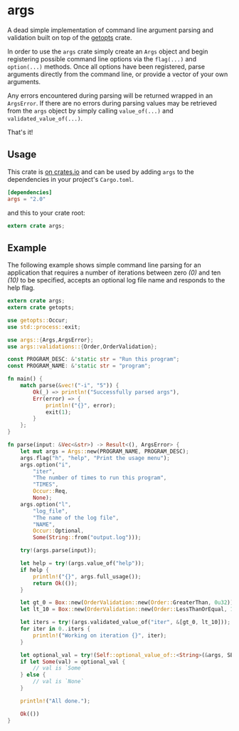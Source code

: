 # args

A dead simple implementation of command line argument parsing and validation
built on top of the [getopts](https://crates.io/crates/getopts) crate.

In order to use the `args` crate simply create an `Args` object and begin
registering possible command line options via the `flag(...)` and `option(...)`
methods. Once all options have been registered, parse arguments directly from the
command line, or provide a vector of your own arguments.

Any errors encountered during parsing will be returned wrapped in an `ArgsError`.
If there are no errors during parsing values may be retrieved from the `args`
object by simply calling `value_of(...)` and `validated_value_of(...)`.

That's it!

## Usage

This crate is [on crates.io](https://crates.io/crates/args) and can be
used by adding `args` to the dependencies in your project's `Cargo.toml`.

```toml
[dependencies]
args = "2.0"
```

and this to your crate root:

```rust
extern crate args;
```

## Example

The following example shows simple command line parsing for an application that
requires a number of iterations between zero *(0)* and ten *(10)* to be specified,
accepts an optional log file name and responds to the help flag.

```rust
extern crate args;
extern crate getopts;

use getopts::Occur;
use std::process::exit;

use args::{Args,ArgsError};
use args::validations::{Order,OrderValidation};

const PROGRAM_DESC: &'static str = "Run this program";
const PROGRAM_NAME: &'static str = "program";

fn main() {
    match parse(&vec!("-i", "5")) {
        Ok(_) => println!("Successfully parsed args"),
        Err(error) => {
            println!("{}", error);
            exit(1);
        }
    };
}

fn parse(input: &Vec<&str>) -> Result<(), ArgsError> {
    let mut args = Args::new(PROGRAM_NAME, PROGRAM_DESC);
    args.flag("h", "help", "Print the usage menu");
    args.option("i",
        "iter",
        "The number of times to run this program",
        "TIMES",
        Occur::Req,
        None);
    args.option("l",
        "log_file",
        "The name of the log file",
        "NAME",
        Occur::Optional,
        Some(String::from("output.log")));

    try!(args.parse(input));

    let help = try!(args.value_of("help"));
    if help {
        println!("{}", args.full_usage());
        return Ok(());
    }

    let gt_0 = Box::new(OrderValidation::new(Order::GreaterThan, 0u32));
    let lt_10 = Box::new(OrderValidation::new(Order::LessThanOrEqual, 10u32));

    let iters = try!(args.validated_value_of("iter", &[gt_0, lt_10]));
    for iter in 0..iters {
        println!("Working on iteration {}", iter);
    }

    let optional_val = try!(Self::optional_value_of::<String>(&args, SERVICE));
    if let Some(val) = optional_val {
        // val is `Some`
    } else {
        // val is `None`
    }

    println!("All done.");

    Ok(())
}
```

